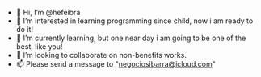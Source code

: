 - 👋 Hi, I’m @hefeibra
- 👀 I’m interested in learning programming since child, now i am ready to do it!
- 🌱 I’m currently learning, but one near day i am going to be one of the best, like you!
- 💞️ I’m looking to collaborate on non-benefits works.
- 📫 Please send a message to "negociosibarra@icloud.com"

<!---
hefeibra/hefeibra is a ✨ special ✨ repository because its `README.md` (this file) appears on your GitHub profile.
You can click the Preview link to take a look at your changes.
--->
